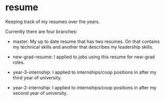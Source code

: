 # resume

Keeping track of my resumes over the years. 

Currently there are four branches:

- master: My up to date resume that has two resumes. On that contains my technical skills and another that describes my leadership skills. 

- new-grad-resume: I applied to jobs using this resume for new-grad roles. 

- year-3-internship: I applied to internships/coop positions in after my third year of university. 

- year-2-internship: I applied to internships/coop positions in after my second year of university. 
